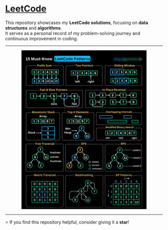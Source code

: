 # [LeetCode](https://leetcode.com/u/nazmulislam92/)

This repository showcases my **LeetCode solutions**, focusing on **data structures** and **algorithms**.  
It serves as a personal record of my problem-solving journey and continuous improvement in coding.

---

<p align="center">
  <img src="https://raw.githubusercontent.com/dev-nzm99/LeetCode/main/img/IMG_20251020_112458.jpg" alt="LeetCode Progress Screenshot" width="400">
</p>


---

⭐ If you find this repository helpful, consider giving it a **star**!

